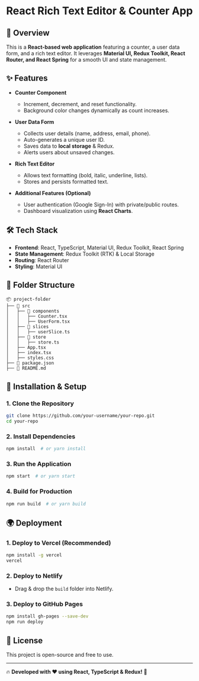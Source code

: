 # React Rich Text Editor & Counter App

## 🚀 Overview
This is a **React-based web application** featuring a counter, a user data form, and a rich text editor. It leverages **Material UI, Redux Toolkit, React Router, and React Spring** for a smooth UI and state management.

## ✨ Features
- **Counter Component**  
  - Increment, decrement, and reset functionality.  
  - Background color changes dynamically as count increases.

- **User Data Form**  
  - Collects user details (name, address, email, phone).
  - Auto-generates a unique user ID.
  - Saves data to **local storage** & Redux.
  - Alerts users about unsaved changes.

- **Rich Text Editor**  
  - Allows text formatting (bold, italic, underline, lists).
  - Stores and persists formatted text.
  
- **Additional Features (Optional)**  
  - User authentication (Google Sign-In) with private/public routes.
  - Dashboard visualization using **React Charts**.

## 🛠 Tech Stack
- **Frontend**: React, TypeScript, Material UI, Redux Toolkit, React Spring
- **State Management**: Redux Toolkit (RTK) & Local Storage
- **Routing**: React Router
- **Styling**: Material UI

## 📂 Folder Structure
```
📦 project-folder
├── 📂 src
│   ├── 📂 components
│   │   ├── Counter.tsx
│   │   ├── UserForm.tsx
│   ├── 📂 slices
│   │   ├── userSlice.ts
│   ├── 📂 store
│   │   ├── store.ts
│   ├── App.tsx
│   ├── index.tsx
│   ├── styles.css
├── 📜 package.json
├── 📜 README.md
```

## 🚀 Installation & Setup
### **1. Clone the Repository**
```bash
git clone https://github.com/your-username/your-repo.git
cd your-repo
```

### **2. Install Dependencies**
```bash
npm install  # or yarn install
```

### **3. Run the Application**
```bash
npm start  # or yarn start
```

### **4. Build for Production**
```bash
npm run build  # or yarn build
```

## 🌍 Deployment
### **1. Deploy to Vercel (Recommended)**
```bash
npm install -g vercel
vercel
```

### **2. Deploy to Netlify**
- Drag & drop the `build` folder into Netlify.

### **3. Deploy to GitHub Pages**
```bash
npm install gh-pages --save-dev
npm run deploy
```

## 📝 License
This project is open-source and free to use.

---

🔥 **Developed with ❤️ using React, TypeScript & Redux!** 🚀

